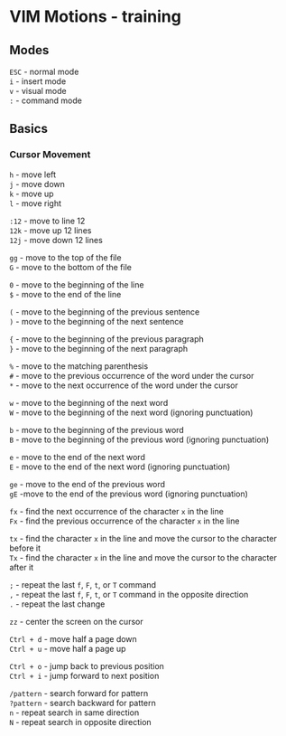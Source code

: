 # VIM Motions - training  
  
## Modes  
  
`ESC` - normal mode  
`i` - insert mode  
`v` - visual mode  
`:` - command mode  
  
## Basics  
  
### Cursor Movement  
  
`h` - move left  
`j` - move down  
`k` - move up  
`l` - move right  
  
`:12` - move to line 12  
`12k` - move up 12 lines  
`12j` - move down 12 lines  
  
`gg` - move to the top of the file  
`G` - move to the bottom of the file  
  
`0` - move to the beginning of the line  
`$` - move to the end of the line  
  
`(` - move to the beginning of the previous sentence  
`)` - move to the beginning of the next sentence  
  
`{` - move to the beginning of the previous paragraph  
`}` - move to the beginning of the next paragraph  
  
`%` - move to the matching parenthesis  
`#` - move to the previous occurrence of the word under the cursor  
`*` - move to the next occurrence of the word under the cursor  
  
`w` - move to the beginning of the next word  
`W` - move to the beginning of the next word (ignoring punctuation)  
  
`b` - move to the beginning of the previous word  
`B` - move to the beginning of the previous word (ignoring punctuation)  
  
`e` - move to the end of the next word  
`E` - move to the end of the next word (ignoring punctuation)  
  
`ge` - move to the end of the previous word  
`gE` -move to the end of the previous word (ignoring punctuation)  
  
`fx` - find the next occurrence of the character `x` in the line  
`Fx` - find the previous occurrence of the character `x` in the line  
  
`tx` - find the character `x` in the line and move the cursor to the character before it  
`Tx` - find the character `x` in the line and move the cursor to the character after it  
  
`;` - repeat the last `f`, `F`, `t`, or `T` command  
`,` - repeat the last `f`, `F`, `t`, or `T` command in the opposite direction  
`.` - repeat the last change  
  
`zz` - center the screen on the cursor  
  
`Ctrl + d` - move half a page down  
`Ctrl + u` - move half a page up  
  
`Ctrl + o` - jump back to previous position  
`Ctrl + i` - jump forward to next position  
  
`/pattern` - search forward for pattern  
`?pattern` - search backward for pattern  
`n` - repeat search in same direction  
`N` - repeat search in opposite direction  

